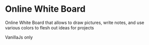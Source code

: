 # Online White Board

Online White Board that allows to draw pictures, write notes, and use various colors to flesh out ideas for projects

VanillaJs only
